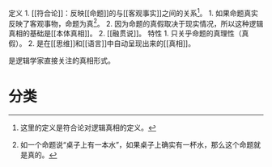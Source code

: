 定义
	1. [[符合论]]：反映[[命题]]的与[[客观事实]]之间的关系[^2]。
		1. 如果命题真实反映了客观事物，命题为真[^1]。
		2. 因为命题的真假取决于现实情况，所以这种逻辑真相的基础是[[本体真相]]。
	2. [[融贯说]]。
特性
	1. 只关乎命题的真理性（真假）。
	2. 是在[[思维]]和[[语言]]中自动呈现出来的[[真相]]。

是逻辑学家直接关注的真相形式。
# 分类

[^1]: 如一个命题说“桌子上有一本水”，如果桌子上确实有一杯水，那么这个命题就是真的。
[^2]: 这里的定义是符合论对逻辑真相的定义。
